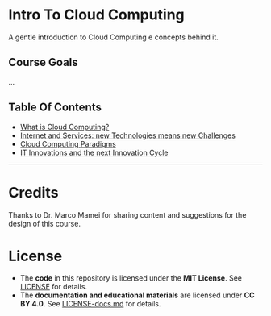 # Intro To Cloud Computing
 A gentle introduction to Cloud Computing e concepts behind it.

 ## Course Goals
 ...

 ## Table Of Contents
 - [What is Cloud Computing?](sections/what-is-cloud-computing.md#what-is-cloud-computing)
 - [Internet and Services: new Technologies means new Challenges](sections/internet-and-services.md#internet-and-services-new-technology-means-new-challenges)
 - [Cloud Computing Paradigms](sections/cloud-computing-paradigms.md#cloud-computing-paradigms)
 - [IT Innovations and the next Innovation Cycle](sections/it-innovations.md#it-innovations-and-the-next-innovation-cycle)

---

 # Credits
Thanks to Dr. Marco Mamei for sharing content and suggestions for the design of this course.

# License  
- The **code** in this repository is licensed under the **MIT License**. See [LICENSE](LICENSE) for details.  
- The **documentation and educational materials** are licensed under **CC BY 4.0**. See [LICENSE-docs.md](LICENSE-docs.md) for details.  